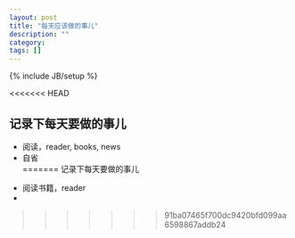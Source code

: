 ```yaml
---
layout: post
title: "每天应该做的事儿"
description: ""
category: 
tags: []
---
```

{% include JB/setup %}

<<<<<<< HEAD
## 记录下每天要做的事儿

* 阅读，reader, books, news
* 自省  
=======
记录下每天要做的事儿

-   阅读书籍，reader
-   
>>>>>>> 91ba07465f700dc9420bfd099aa6598867addb24
